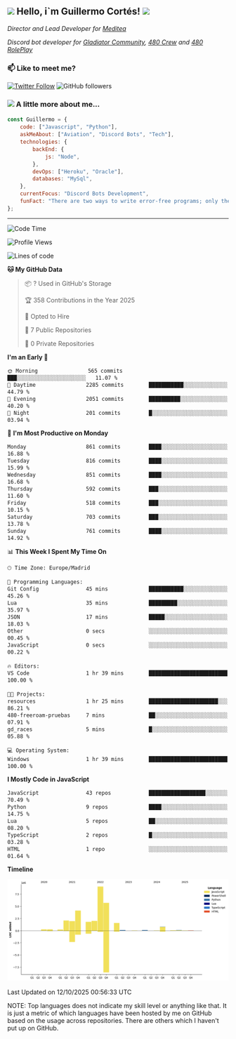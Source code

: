 <h2><img src="https://emojis.slackmojis.com/emojis/images/1531849430/4246/blob-sunglasses.gif?1531849430" width="30"/> Hello, i`m Guillermo Cortés! <img src="https://media.giphy.com/media/PiuVH04cd9JcmqqWKK/giphy.gif" width="50"></h2>
<p><em>Director and Lead Developer for <a href="https://mediteavirtual.es/">Meditea</a>
</em></p>
<p><em>Discord bot developer for <a href="https://discord.comunidadgladiator.com">Gladiator Community</a>, <a href="https://discord.gg/UpvpkUbGdA">480 Crew</a> and <a href="https://discord.gg/dmMRQgH3tu">480 RolePlay</a>
</em></p>

### 📫 Like to meet me?

[![Twitter Follow](https://img.shields.io/twitter/follow/concara3443?label=Follow)](https://twitter.com/intent/follow?screen_name=concara3443)
![GitHub followers](https://img.shields.io/github/followers/concara3443?label=Follow&style=social)

### <img src="https://media.giphy.com/media/WFZvB7VIXBgiz3oDXE/giphy.gif" width="50"> A little more about me...  

```javascript
const Guillermo = {
    code: ["Javascript", "Python"],
    askMeAbout: ["Aviation", "Discord Bots", "Tech"],
    technologies: {
        backEnd: {
            js: "Node",
        },
        devOps: ["Heroku", "Oracle"],
        databases: "MySql",
    },
    currentFocus: "Discord Bots Development",
    funFact: "There are two ways to write error-free programs; only the third one works"
};
```

---

<!--START_SECTION:waka-->
![Code Time](http://img.shields.io/badge/Code%20Time-655%20hrs%204%20mins-blue)

![Profile Views](http://img.shields.io/badge/Profile%20Views-0-blue)

![Lines of code](https://img.shields.io/badge/From%20Hello%20World%20I%27ve%20Written-30.1%20million%20lines%20of%20code-blue)

**🐱 My GitHub Data** 

> 📦 ? Used in GitHub's Storage 
 > 
> 🏆 358 Contributions in the Year 2025
 > 
> 💼 Opted to Hire
 > 
> 📜 7 Public Repositories 
 > 
> 🔑 0 Private Repositories 
 > 
**I'm an Early 🐤** 

```text
🌞 Morning                565 commits         ███░░░░░░░░░░░░░░░░░░░░░░   11.07 % 
🌆 Daytime                2285 commits        ███████████░░░░░░░░░░░░░░   44.79 % 
🌃 Evening                2051 commits        ██████████░░░░░░░░░░░░░░░   40.20 % 
🌙 Night                  201 commits         █░░░░░░░░░░░░░░░░░░░░░░░░   03.94 % 
```
📅 **I'm Most Productive on Monday** 

```text
Monday                   861 commits         ████░░░░░░░░░░░░░░░░░░░░░   16.88 % 
Tuesday                  816 commits         ████░░░░░░░░░░░░░░░░░░░░░   15.99 % 
Wednesday                851 commits         ████░░░░░░░░░░░░░░░░░░░░░   16.68 % 
Thursday                 592 commits         ███░░░░░░░░░░░░░░░░░░░░░░   11.60 % 
Friday                   518 commits         ███░░░░░░░░░░░░░░░░░░░░░░   10.15 % 
Saturday                 703 commits         ███░░░░░░░░░░░░░░░░░░░░░░   13.78 % 
Sunday                   761 commits         ████░░░░░░░░░░░░░░░░░░░░░   14.92 % 
```


📊 **This Week I Spent My Time On** 

```text
🕑︎ Time Zone: Europe/Madrid

💬 Programming Languages: 
Git Config               45 mins             ███████████░░░░░░░░░░░░░░   45.26 % 
Lua                      35 mins             █████████░░░░░░░░░░░░░░░░   35.97 % 
JSON                     17 mins             █████░░░░░░░░░░░░░░░░░░░░   18.03 % 
Other                    0 secs              ░░░░░░░░░░░░░░░░░░░░░░░░░   00.45 % 
JavaScript               0 secs              ░░░░░░░░░░░░░░░░░░░░░░░░░   00.22 % 

🔥 Editors: 
VS Code                  1 hr 39 mins        █████████████████████████   100.00 % 

🐱‍💻 Projects: 
resources                1 hr 25 mins        ██████████████████████░░░   86.21 % 
480-freeroam-pruebas     7 mins              ██░░░░░░░░░░░░░░░░░░░░░░░   07.91 % 
gd_races                 5 mins              █░░░░░░░░░░░░░░░░░░░░░░░░   05.88 % 

💻 Operating System: 
Windows                  1 hr 39 mins        █████████████████████████   100.00 % 
```

**I Mostly Code in JavaScript** 

```text
JavaScript               43 repos            ██████████████████░░░░░░░   70.49 % 
Python                   9 repos             ████░░░░░░░░░░░░░░░░░░░░░   14.75 % 
Lua                      5 repos             ██░░░░░░░░░░░░░░░░░░░░░░░   08.20 % 
TypeScript               2 repos             █░░░░░░░░░░░░░░░░░░░░░░░░   03.28 % 
HTML                     1 repo              ░░░░░░░░░░░░░░░░░░░░░░░░░   01.64 % 
```



**Timeline**

![Lines of Code chart](https://raw.githubusercontent.com/Concara3443/Concara3443/main/assets/bar_graph.png)


 Last Updated on 12/10/2025 00:56:33 UTC
<!--END_SECTION:waka-->

NOTE: Top languages does not indicate my skill level or anything like that. It is just a metric of which languages have been hosted by me on GitHub based on the usage across repositories. There are others which I haven't put up on GitHub.
